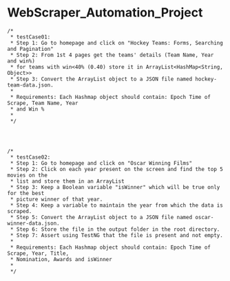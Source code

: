 # WebScraper_Automation_Project



    /*
     * testCase01:
     * Step 1: Go to homepage and click on "Hockey Teams: Forms, Searching and Pagination"
     * Step 2: From 1st 4 pages get the teams' details (Team Name, Year and win%)
     * for teams with win<40% (0.40) store it in ArrayList<HashMap<String, Object>>
     * Step 3: Convert the ArrayList object to a JSON file named hockey-team-data.json.
     * 
     * Requirements: Each Hashmap object should contain: Epoch Time of Scrape, Team Name, Year
     * and Win %
     * 
     */




    /*
     * testCase02:
     * Step 1: Go to homepage and click on "Oscar Winning Films"
     * Step 2: Click on each year present on the screen and find the top 5 movies on the
     * list and store them in an ArrayList
     * Step 3: Keep a Boolean variable "isWinner" which will be true only for the best
     * picture winner of that year.
     * Step 4: Keep a variable to maintain the year from which the data is scraped.
     * Step 5: Convert the ArrayList object to a JSON file named oscar-winner-data.json.
     * Step 6: Store the file in the output folder in the root directory.
     * Step 7: Assert using TestNG that the file is present and not empty.
     * 
     * Requirements: Each Hashmap object should contain: Epoch Time of Scrape, Year, Title,
     * Nomination, Awards and isWinner
     * 
     */
